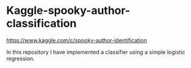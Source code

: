 # Kaggle-spooky-author-classification
https://www.kaggle.com/c/spooky-author-identification

In this repository I have implemented a classifier using a simple logistic regression.
